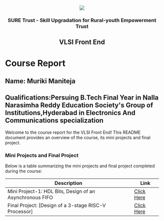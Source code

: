 <!-- PROJECT LOGO -->
<br />

<div align="center">
   <img src='https://user-images.githubusercontent.com/73131499/166115643-d3187f47-d38f-41b2-ae42-5ecbbc60de14.png' />


<h3 align="center">SURE Trust - Skill Upgradation for Rural-youth Empowerment Trust</h3>
  <h2>VLSI Front End </h2>
</div>

# Course Report

## Name: Muriki Maniteja

## Qualifications:Persuing B.Tech Final Year in Nalla Narasimha Reddy Education Society's Group of Institutions,Hyderabad in Electronics And Communications specialization

Welcome to the course report for the VLSI Front End! This README document provides an overview of the course, its mini projects and final project.

### Mini Projects and Final Project

Below is a table summarizing the mini projects and final project completed during the course:

| Description                               | Link                                    |
|-------------------------------------------|-----------------------------------------|
| Mini Project-1: HDL Bits, Design of an Asynchronous FIFO     |                          [Click Here](https://github.com/sure-trust/G16_VLSI/tree/main/Mini%20Projects/Mani) |
| Final Project: [Design of a 3-stage RISC-V Processor]     |      [Click Here](https://github.com/sure-trust/G16_VLSI/tree/main/Final%20Capstone%20Project/Mani)                   |
